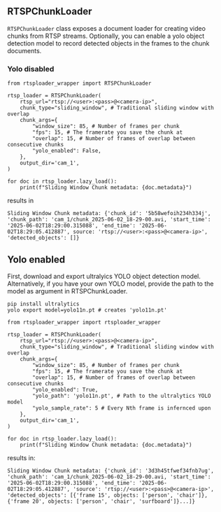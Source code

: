 ## RTSPChunkLoader
`RTSPChunkLoader` class exposes a document loader for creating video chunks from RTSP streams.
Optionally, you can enable a yolo object detection model to record detected objects in the frames to the chunk documents.

### Yolo disabled
```
from rtsploader_wrapper import RTSPChunkLoader

rtsp_loader = RTSPChunkLoader(
    rtsp_url="rtsp://<user>:<pass>@<camera-ip>",
    chunk_type="sliding_window", # Traditional sliding window with overlap
    chunk_args={
        "window_size": 85, # Number of frames per chunk
        "fps": 15, # The framerate you save the chunk at
        "overlap": 15, # Number of frames of overlap between consecutive chunks
        "yolo_enabled": False,
    },
    output_dir='cam_1',
)

for doc in rtsp_loader.lazy_load():
    print(f"Sliding Window Chunk metadata: {doc.metadata}")
```

results in
```
Sliding Window Chunk metadata: {'chunk_id': '5b58wefoih234h334j', 'chunk_path': 'cam_1/chunk_2025-06-02_18-29-00.avi, 'start_time': '2025-06-02T18:29:00.315088', 'end_time': '2025-06-02T18:29:05.412887', source: 'rtsp://<user>:<pass>@<camera-ip>', 'detected_objects': []}
```


## Yolo enabled
First, download and export ultralyics YOLO object detection model. Alternatively, if you have your own YOLO model, provide the path to the model as argument in RTSPChunkLoader.
```
pip install ultralytics
yolo export model=yolo11n.pt # creates 'yolo11n.pt'
```

```
from rtsploader_wrapper import rtsploader_wrapper

rtsp_loader = RTSPChunkLoader(
    rtsp_url="rtsp://<user>:<pass>@<camera-ip>",
    chunk_type="sliding_window", # Traditional sliding window with overlap
    chunk_args={
        "window_size": 85, # Number of frames per chunk
        "fps": 15, # The framerate you save the chunk at
        "overlap": 15, # Number of frames of overlap between consecutive chunks
        "yolo_enabled": True,
        "yolo_path": 'yolo11n.pt', # Path to the ultralytics YOLO model
        "yolo_sample_rate": 5 # Every Nth frame is infernced upon
    },
    output_dir='cam_1',
)

for doc in rtsp_loader.lazy_load():
    print(f"Sliding Window Chunk metadata: {doc.metadata}")
```

results in:
```
Sliding Window Chunk metadata: {'chunk_id': '3d3h45tfwef34fnb7ug', 'chunk_path': 'cam_1/chunk_2025-06-02_18-29-00.avi, 'start_time': '2025-06-02T18:29:00.315088', 'end_time': '2025-06-02T18:29:05.412887', 'source': 'rtsp://<user>:<pass>@<camera-ip>', 'detected_objects': [{'frame 15', objects: ['person', 'chair']}, {'frame 20', objects: ['person', 'chair', 'surfboard']}...]}
```
